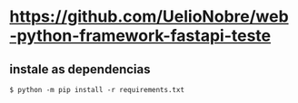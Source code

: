 # https://github.com/UelioNobre/web-python-framework-fastapi-teste

## instale as dependencias

    $ python -m pip install -r requirements.txt 

